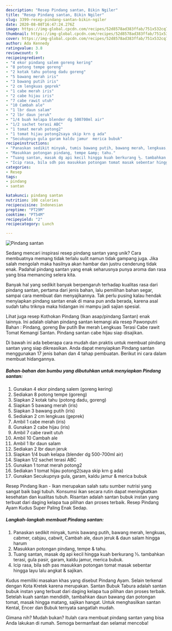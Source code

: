 ```yaml
---
description: "Resep Pindang santan, Bikin Ngiler"
title: "Resep Pindang santan, Bikin Ngiler"
slug: 3399-resep-pindang-santan-bikin-ngiler
date: 2020-08-08T16:47:24.276Z
image: https://img-global.cpcdn.com/recipes/52d8578ad383ffab/751x532cq70/pindang-santan-foto-resep-utama.jpg
thumbnail: https://img-global.cpcdn.com/recipes/52d8578ad383ffab/751x532cq70/pindang-santan-foto-resep-utama.jpg
cover: https://img-global.cpcdn.com/recipes/52d8578ad383ffab/751x532cq70/pindang-santan-foto-resep-utama.jpg
author: Ada Kennedy
ratingvalue: 3.8
reviewcount: 9
recipeingredient:
- "4 ekor pindang salem goreng kering"
- "8 potong tempe goreng"
- "2 kotak tahu potong dadu goreng"
- "5 bawang merah iris"
- "3 bawang putih iris"
- "2 cm lengkuas geprek"
- "1 cabe merah iris"
- "2 cabe hijau iris"
- "7 cabe rawit utuh"
- "10 Cambah ale"
- "1 lbr daun salam"
- "2 lbr daun jeruk"
- "1/4 buah kelapa blender dg 500700ml air"
- "1/2 sachet terasi ABC"
- "1 tomat merah potong2"
- "1 tomat hijau potong2saya skip krn g ada"
- "Secukupnya gula garam kaldu jamur  merica bubuk"
recipeinstructions:
- "Panaskan sedikit minyak, tumis bawang putih, bawang merah, lengkuas, cabmer, cabjau, cabwit, Cambah ale, daun jeruk &amp; daun salam hingga harum"
- "Masukkan potongan pindang, tempe &amp; tahu."
- "Tuang santan, masak dg api kecil hingga kuah berkurang ⅓. tambahkan terasi, gula pasir, garam, kaldu jamur, merica bubuk."
- "Icip rasa, bila sdh pas masukkan potongan tomat masak sebentar hingga layu lalu angkat &amp; sajikan."
categories:
- Resep
tags:
- pindang
- santan

katakunci: pindang santan 
nutrition: 108 calories
recipecuisine: Indonesian
preptime: "PT29M"
cooktime: "PT54M"
recipeyield: "2"
recipecategory: Lunch

---
```



![Pindang santan](https://img-global.cpcdn.com/recipes/52d8578ad383ffab/751x532cq70/pindang-santan-foto-resep-utama.jpg)

Sedang mencari inspirasi resep pindang santan yang unik? Cara membuatnya memang tidak terlalu sulit namun tidak gampang juga. Jika salah mengolah maka hasilnya akan hambar dan justru cenderung tidak enak. Padahal pindang santan yang enak seharusnya punya aroma dan rasa yang bisa memancing selera kita.

Banyak hal yang sedikit banyak berpengaruh terhadap kualitas rasa dari pindang santan, pertama dari jenis bahan, lalu pemilihan bahan segar, sampai cara membuat dan menyajikannya. Tak perlu pusing kalau hendak menyiapkan pindang santan enak di mana pun anda berada, karena asal sudah tahu triknya maka hidangan ini mampu jadi sajian spesial.

Lihat juga resep Kothokan Pindang (Ikan asap/pindang Santan) enak lainnya. Ini adalah olahan pindang santan kemangi ala resep Pawonputri Bahan : Pindang, goreng Bw putih Bw merah Lengkuas Terasi Cabe rawit Tomat Kemangi Santan. Pindang santan cabe hijau siap disajikan.


Di bawah ini ada beberapa cara mudah dan praktis untuk membuat pindang santan yang siap dikreasikan. Anda dapat menyiapkan Pindang santan menggunakan 17 jenis bahan dan 4 tahap pembuatan. Berikut ini cara dalam membuat hidangannya.

<!--inarticleads1-->

##### Bahan-bahan dan bumbu yang dibutuhkan untuk menyiapkan Pindang santan:

1. Gunakan 4 ekor pindang salem (goreng kering)
1. Sediakan 8 potong tempe (goreng)
1. Siapkan 2 kotak tahu (potong dadu, goreng)
1. Siapkan 5 bawang merah (iris)
1. Siapkan 3 bawang putih (iris)
1. Sediakan 2 cm lengkuas (geprek)
1. Ambil 1 cabe merah (iris)
1. Gunakan 2 cabe hijau (iris)
1. Ambil 7 cabe rawit utuh
1. Ambil 10 Cambah ale
1. Ambil 1 lbr daun salam
1. Sediakan 2 lbr daun jeruk
1. Siapkan 1/4 buah kelapa (blender dg 500-700ml air)
1. Siapkan 1/2 sachet terasi ABC
1. Gunakan 1 tomat merah potong2
1. Sediakan 1 tomat hijau potong2(saya skip krn g ada)
1. Gunakan Secukupnya gula, garam, kaldu jamur &amp; merica bubuk


Resep Pindang Ikan - Ikan merupakan salah satu sumber nutrisi yang sangat baik bagi tubuh. Konsumsi ikan secara rutin dapat meningkatkan kesehatan dan kualitas tubuh. Risantan adalah santan bubuk instan yang terbuat dari daging kelapa tua pilihan dan proses terbaik. Resep Pindang Ayam Kudus Super Paling Enak Sedap. 

<!--inarticleads2-->

##### Langkah-langkah membuat Pindang santan:

1. Panaskan sedikit minyak, tumis bawang putih, bawang merah, lengkuas, cabmer, cabjau, cabwit, Cambah ale, daun jeruk &amp; daun salam hingga harum
1. Masukkan potongan pindang, tempe &amp; tahu.
1. Tuang santan, masak dg api kecil hingga kuah berkurang ⅓. tambahkan terasi, gula pasir, garam, kaldu jamur, merica bubuk.
1. Icip rasa, bila sdh pas masukkan potongan tomat masak sebentar hingga layu lalu angkat &amp; sajikan.


Kudus memiliki masakan khas yang disebut Pindang Ayam. Selain terkenal dengan Kota Kretek karena merupakan. Santan Bubuk Tabura adalah santan bubuk instan yang terbuat dari daging kelapa tua pilihan dan proses terbaik. Setelah kuah santan mendidih, tambahkan daun bawang dan potongan tomat, masak hingga matang, sajikan hangat. Untuk menghasilkan santan Kental, Encer dan Bubuk ternyata sangatlah mudah. 

Gimana nih? Mudah bukan? Itulah cara membuat pindang santan yang bisa Anda lakukan di rumah. Semoga bermanfaat dan selamat mencoba!
